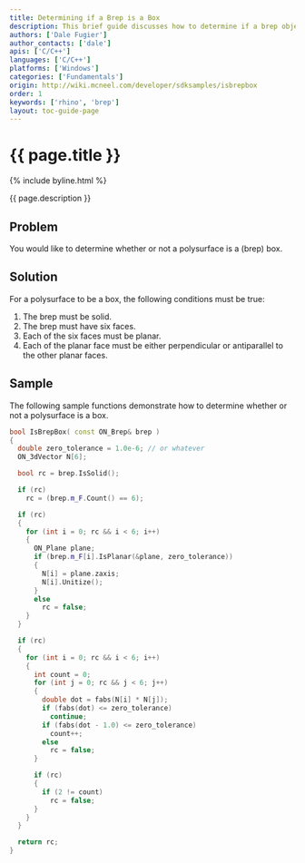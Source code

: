 ```yaml
---
title: Determining if a Brep is a Box
description: This brief guide discusses how to determine if a brep object is a box using C/C++.
authors: ['Dale Fugier']
author_contacts: ['dale']
apis: ['C/C++']
languages: ['C/C++']
platforms: ['Windows']
categories: ['Fundamentals']
origin: http://wiki.mcneel.com/developer/sdksamples/isbrepbox
order: 1
keywords: ['rhino', 'brep']
layout: toc-guide-page
---
```


# {{ page.title }}

{% include byline.html %}

{{ page.description }}

## Problem

You would like to determine whether or not a polysurface is a (brep) box.

## Solution

For a polysurface to be a box, the following conditions must be true:

1. The brep must be solid.
1. The brep must have six faces.
1. Each of the six faces must be planar.
1. Each of the planar face must be either perpendicular or antiparallel to the other planar faces.

## Sample

The following sample functions demonstrate how to determine whether or not a polysurface is a box.

```cpp
bool IsBrepBox( const ON_Brep& brep )
{
  double zero_tolerance = 1.0e-6; // or whatever
  ON_3dVector N[6];

  bool rc = brep.IsSolid();

  if (rc)
    rc = (brep.m_F.Count() == 6);

  if (rc)
  {
    for (int i = 0; rc && i < 6; i++)
    {
      ON_Plane plane;
      if (brep.m_F[i].IsPlanar(&plane, zero_tolerance))
      {
        N[i] = plane.zaxis;
        N[i].Unitize();
      }
      else
        rc = false;
    }
  }

  if (rc)
  {
    for (int i = 0; rc && i < 6; i++)
    {
      int count = 0;
      for (int j = 0; rc && j < 6; j++)
      {
        double dot = fabs(N[i] * N[j]);
        if (fabs(dot) <= zero_tolerance)
          continue;
        if (fabs(dot - 1.0) <= zero_tolerance)
          count++;
        else
          rc = false;
      }

      if (rc)
      {
        if (2 != count)
          rc = false;
      }
    }
  }

  return rc;
}
```
